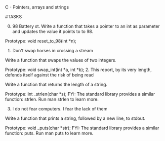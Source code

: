C - Pointers, arrays and strings

#TASKS

0. 98 Battery st.
Write a function that takes a pointer to an int as parameter and updates the value it points to to 98.

Prototype: void reset_to_98(int *n);
1. Don't swap horses in crossing a stream

Write a function that swaps the values of two integers.

Prototype: void swap_int(int *a, int *b);
2. This report, by its very length, defends itself against the risk of being read

Write a function that returns the length of a string.

Prototype: int _strlen(char *s); 
FYI: The standard library provides a similar function: strlen. Run man strlen to learn more.

3. I do not fear computers. I fear the lack of them

Write a function that prints a string, followed by a new line, to stdout.

Prototype: void _puts(char *str); 
FYI: The standard library provides a similar function: puts. Run man puts to learn more.
